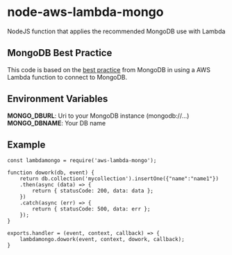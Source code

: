 # node-aws-lambda-mongo
NodeJS function that applies the recommended MongoDB use with Lambda

## MongoDB Best Practice
This code is based on the [best practice](https://docs.atlas.mongodb.com/best-practices-connecting-to-aws-lambda/) from MongoDB in using a AWS Lambda function to connect to MongoDB.

## Environment Variables

**MONGO_DBURL**: Uri to your MongoDB instance (mongodb://...) \
**MONGO_DBNAME**: Your DB name

## Example

```
const lambdamongo = require('aws-lambda-mongo');

function dowork(db, event) {
    return db.collection('mycollection').insertOne({"name":"name1"})
    .then(async (data) => {
        return { statusCode: 200, data: data };
    })
    .catch(async (err) => {
        return { statusCode: 500, data: err };
    });
}

exports.handler = (event, context, callback) => {
    lambdamongo.dowork(event, context, dowork, callback);
}

```
